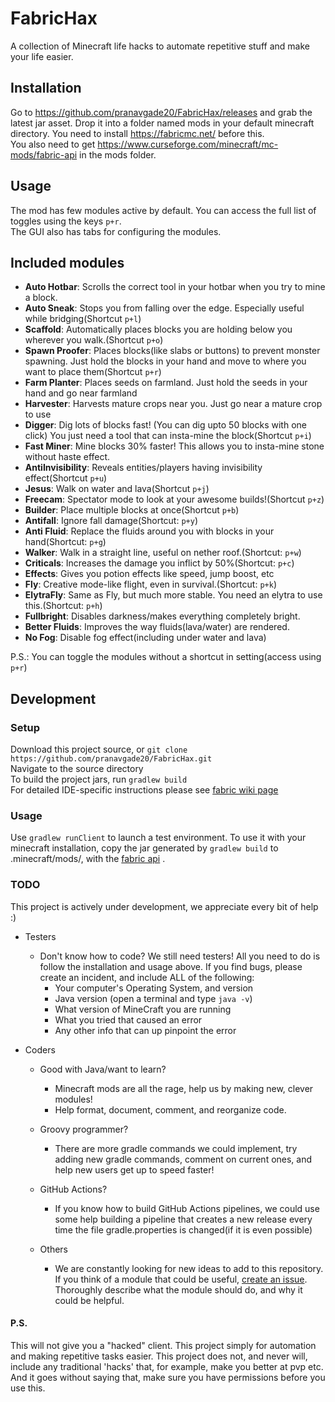 
# FabricHax
A collection of Minecraft life hacks to automate repetitive stuff and make your life easier.

## Installation
Go to https://github.com/pranavgade20/FabricHax/releases and grab the latest jar asset. Drop it into a folder named mods in your default minecraft directory. You need to install https://fabricmc.net/ before this.  
You also need to get https://www.curseforge.com/minecraft/mc-mods/fabric-api in the mods folder.

## Usage
The mod has few modules active by default. You can access the full list of toggles using the keys `p+r`.  
The GUI also has tabs for configuring the modules.

## Included modules
* **Auto Hotbar**: Scrolls the correct tool in your hotbar when you try to mine a block.
* **Auto Sneak**: Stops you from falling over the edge. Especially useful while bridging(Shortcut `p+l`)
* **Scaffold**: Automatically places blocks you are holding below you wherever you walk.(Shortcut `p+o`)
* **Spawn Proofer**: Places blocks(like slabs or buttons) to prevent monster spawning. Just hold the blocks in your hand and move to where you want to place them(Shortcut `p+r`)
* **Farm Planter**: Places seeds on farmland. Just hold the seeds in your hand and go near farmland
* **Harvester**: Harvests mature crops near you. Just go near a mature crop to use
* **Digger**: Dig lots of blocks fast! (You can dig upto 50 blocks with one click) You just need a tool that can insta-mine the block(Shortcut `p+i`)
* **Fast Miner**: Mine blocks 30% faster! This allows you to insta-mine stone without haste effect.
* **AntiInvisibility**: Reveals entities/players having invisibility effect(Shortcut `p+u`)
* **Jesus**: Walk on water and lava(Shortcut `p+j`)
* **Freecam**: Spectator mode to look at your awesome builds!(Shortcut `p+z`)
* **Builder**: Place multiple blocks at once(Shortcut `p+b`)
* **Antifall**: Ignore fall damage(Shortcut: `p+y`)
* **Anti Fluid**: Replace the fluids around you with blocks in your hand(Shortcut: `p+g`)
* **Walker**: Walk in a straight line, useful on nether roof.(Shortcut: `p+w`)
* **Criticals**: Increases the damage you inflict by 50%(Shortcut: `p+c`)
* **Effects**: Gives you potion effects like speed, jump boost, etc
* **Fly**: Creative mode-like flight, even in survival.(Shortcut: `p+k`)
* **ElytraFly**: Same as Fly, but much more stable. You need an elytra to use this.(Shortcut: `p+h`)
* **Fullbright**: Disables darkness/makes everything completely bright.
* **Better Fluids**: Improves the way fluids(lava/water) are rendered.
* **No Fog**: Disable fog effect(including under water and lava)

P.S.: You can toggle the modules without a shortcut in setting(access using `p+r`)

## Development
### Setup
Download this project source, or `git clone https://github.com/pranavgade20/FabricHax.git`  
Navigate to the source directory  
To build the project jars, run `gradlew build`  
For detailed IDE-specific instructions please see [fabric wiki page](https://fabricmc.net/wiki/tutorial:setup)

### Usage
Use `gradlew runClient` to launch a test environment.
To use it with your minecraft installation, copy the jar generated by `gradlew build` to .minecraft/mods/, with the  [fabric api](https://www.curseforge.com/minecraft/mc-mods/fabric-api) .

### TODO
This project is actively under development, we appreciate every bit of help :)

* Testers 
	* Don't know how to code? We still need testers! All you need to do is follow the installation and usage above. If you find bugs, please create an incident, and include ALL of the following:
		* Your computer's Operating System, and version
		* Java version (open a terminal and type `java -v`)
		* What version of MineCraft you are running
		* What you tried that caused an error
		* Any other info that can up pinpoint the error

* Coders
	* Good with Java/want to learn?
		* Minecraft mods are all the rage, help us by making new, clever modules!
		* Help format, document, comment, and reorganize code.
	* Groovy programmer?
		* There are more gradle commands we could implement, try adding new gradle commands, comment on current ones, and help new users get up to speed faster!
	* GitHub Actions?
		* If you know how to build GitHub Actions pipelines, we could use some help building a pipeline that creates a new release every time the file gradle.properties is changed(if it is even possible)

	* Others
		* We are constantly looking for new ideas to add to this repository. If you think of a module that could be useful, [create an issue](https://github.com/pranavgade20/FabricHax/issues/new). Thoroughly describe what the module should do, and why it could be helpful.

#### P.S.
This will not give you a "hacked" client. This project simply for automation and making repetitive tasks easier. This project does not, and never will, include any traditional 'hacks' that, for example, make you better at pvp etc. And it goes without saying that, make sure you have permissions before you use this.
